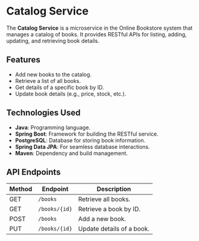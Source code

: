 # Catalog Service

The **Catalog Service** is a microservice in the Online Bookstore system that manages a catalog of books. It provides RESTful APIs for listing, adding, updating, and retrieving book details.

## Features

- Add new books to the catalog.
- Retrieve a list of all books.
- Get details of a specific book by ID.
- Update book details (e.g., price, stock, etc.).

## Technologies Used

- **Java**: Programming language.
- **Spring Boot**: Framework for building the RESTful service.
- **PostgreSQL**: Database for storing book information.
- **Spring Data JPA**: For seamless database interactions.
- **Maven**: Dependency and build management.

## API Endpoints

| Method | Endpoint         | Description                |
|--------|------------------|----------------------------|
| GET    | `/books`         | Retrieve all books.        |
| GET    | `/books/{id}`    | Retrieve a book by ID.     |
| POST   | `/books`         | Add a new book.            |
| PUT    | `/books/{id}`    | Update details of a book.  |

